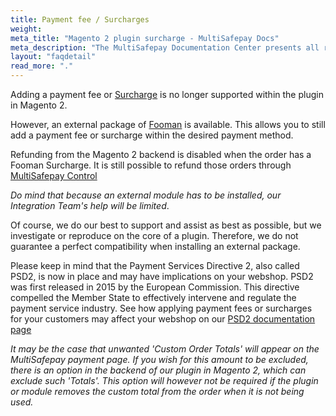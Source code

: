 ```yaml
---
title: Payment fee / Surcharges
weight:
meta_title: "Magento 2 plugin surcharge - MultiSafepay Docs"
meta_description: "The MultiSafepay Documentation Center presents all relevant information about our Plugins and API. You can also find support pages for payment methods, tools and general questions as well as the contact details of our Support and Integration Teams."
layout: "faqdetail"
read_more: "."
---
```


Adding a payment fee or [Surcharge](/faq/getting-started/glossary/#surcharge) is no longer supported within the plugin in Magento 2.

However, an external package of [Fooman](https://store.fooman.co.nz/extensions/magento2) is available. This allows you to still add a payment fee or surcharge within the desired payment method.

Refunding from the Magento 2 backend is disabled when the order has a Fooman Surcharge. It is still possible to refund those orders through [MultiSafepay Control](https://merchant.multisafepay.com)

_Do mind that because an external module has to be installed, our Integration Team's help will be limited_.

Of course, we do our best to support and assist as best as possible, but we investigate or reproduce on the core of a plugin. Therefore, we do not guarantee a perfect compatibility when installing an external package.

Please keep in mind that the Payment Services Directive 2, also called PSD2, is now in place and may have implications on your webshop. PSD2 was first released in 2015 by the European Commission. This directive compelled the Member State to effectively intervene and regulate the payment service industry. See how applying payment fees or surcharges for your customers may affect your webshop on our [PSD2 documentation page](/faq/payment-regulations/payment-service-directive-2)

_It may be the case that unwanted 'Custom Order Totals' will appear on the MultiSafepay payment page.  If you wish for this amount to be excluded, there is an option in the backend of our plugin in Magento 2, which can exclude such 'Totals'. This option will however not be required if the plugin or module removes the custom total from the order when it is not being used._   
